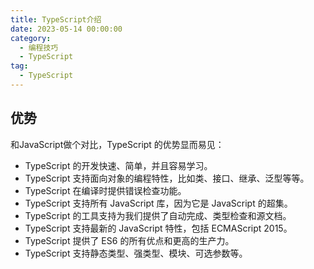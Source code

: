 ```yaml
---
title: TypeScript介绍
date: 2023-05-14 00:00:00
category: 
  - 编程技巧
  - TypeScript
tag: 
  - TypeScript
---
```


## 优势

和JavaScript做个对比，TypeScript 的优势显而易见：

- TypeScript 的开发快速、简单，并且容易学习。
- TypeScript 支持面向对象的编程特性，比如类、接口、继承、泛型等等。
- TypeScript 在编译时提供错误检查功能。
- TypeScript 支持所有 JavaScript 库，因为它是 JavaScript 的超集。
- TypeScript 的工具支持为我们提供了自动完成、类型检查和源文档。
- TypeScript 支持最新的 JavaScript 特性，包括 ECMAScript 2015。
- TypeScript 提供了 ES6 的所有优点和更高的生产力。
- TypeScript 支持静态类型、强类型、模块、可选参数等。

